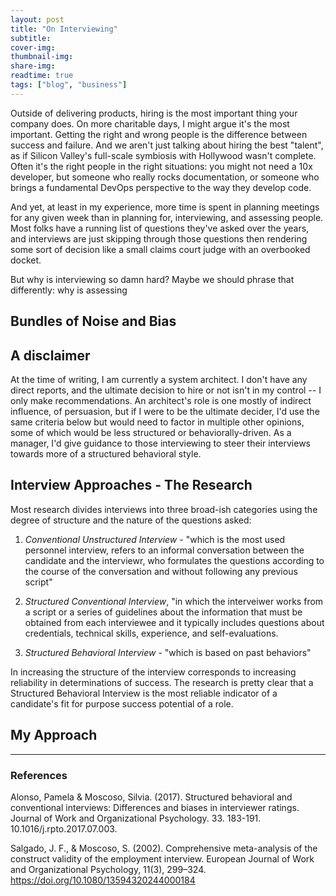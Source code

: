 ```yaml
---
layout: post
title: "On Interviewing"
subtitle:
cover-img:
thumbnail-img:
share-img:
readtime: true
tags: ["blog", "business"]
---
```


Outside of delivering products, hiring is the most important thing your company does. On more charitable days, I might argue it's the most important. Getting the right and wrong people is the difference between success and failure. And we aren't just talking about hiring the best "talent", as if Silicon Valley's full-scale symbiosis with Hollywood wasn't complete. Often it's the right people in the right situations: you might not need a 10x developer, but someone who really rocks documentation, or someone who brings a fundamental DevOps perspective to the way they develop code.

And yet, at least in my experience, more time is spent in planning meetings for any given week than in planning for, interviewing, and assessing people. Most folks have a running list of questions they've asked over the years, and interviews are just skipping through those questions then rendering some sort of decision like a small claims court judge with an overbooked docket.

But why is interviewing so damn hard? Maybe we should phrase that differently: why is assessing

## Bundles of Noise and Bias

## A disclaimer
At the time of writing, I am currently a system architect. I don't have any direct reports, and the ultimate decision to hire or not isn't in my control -- I only make recommendations. An architect's role is one mostly of indirect influence, of persuasion, but if I were to be the ultimate decider, I'd use the same criteria below but would need to factor in multiple other opinions, some of which would be less structured or behaviorally-driven. As a manager, I'd give guidance to those interviewing to steer their interviews towards more of a structured behavioral style.

## Interview Approaches - The Research
Most research divides interviews into three broad-ish categories using the degree of structure and the nature of the questions asked:

1) _Conventional Unstructured Interview_ - "which is the most used personnel interview, refers to an informal conversation between the candidate and the interviewr, who formulates the questions according to the course of the conversation and without following any previous script"

2) _Structured Conventional Interview_, "in which the interveiwer works from a script or a series of guidelines about the information that must be obtained from each interviewee and it typically includes questions about credentials, technical skills, experience, and self-evaluations.

3) _Structured Behavioral Interview_ - "which is based on past behaviors"

In increasing the structure of the interview corresponds to increasing reliability in determinations of success. The research is pretty clear that a Structured Behavioral Interview is the most reliable indicator of a candidate's fit for purpose success potential of a role.


## My Approach



---
### References
Alonso, Pamela & Moscoso, Silvia. (2017). Structured behavioral and conventional interviews: Differences and biases in interviewer ratings. Journal of Work and   Organizational Psychology. 33. 183-191. 10.1016/j.rpto.2017.07.003.

Salgado, J. F., & Moscoso, S. (2002). Comprehensive meta-analysis of the construct validity of the employment interview. European Journal of Work and Organizational Psychology, 11(3), 299–324. https://doi.org/10.1080/13594320244000184
